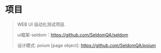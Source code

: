 # 项目
> 
> WEB UI 自动化测试项目.
> 
> ui框架-seldom：https://github.com/SeldomQA/seldom
> 
> 设计模式: poium [page object]: https://github.com/SeldomQA/poium

